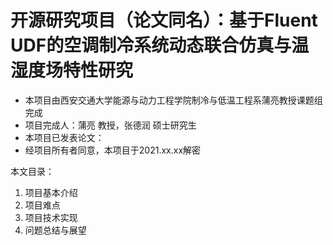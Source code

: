 # 开源研究项目（论文同名）：基于Fluent UDF的空调制冷系统动态联合仿真与温湿度场特性研究
* 本项目由西安交通大学能源与动力工程学院制冷与低温工程系蒲亮教授课题组完成
* 项目完成人：蒲亮 教授，张德润 硕士研究生
* 本项目已发表论文：
* 经项目所有者同意，本项目于2021.xx.xx解密

本文目录：
1. 项目基本介绍
2. 项目难点
3. 项目技术实现
4. 问题总结与展望
